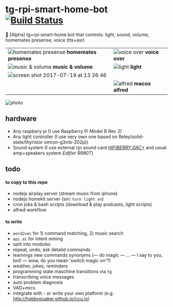 # tg-rpi-smart-home-bot [![Build Status](https://travis-ci.org/a-x-/tg-rpi-smart-home-bot.svg?branch=master)](https://travis-ci.org/a-x-/tg-rpi-smart-home-bot)
🚧 [Alpha] tg+rpi smart-home bot that controls: light, sound, volume, homemates presense, voice (tts+asr)

| | |
| --- | --- |
| ![homemates presense](https://user-images.githubusercontent.com/6201068/28362747-53446658-6c86-11e7-9c1a-eb934ae44231.png) **homemates presense** | ![voice over](https://user-images.githubusercontent.com/6201068/28362755-59af9bac-6c86-11e7-9fa1-921e5f025de2.png) **voice over** |
| ![music & volume](https://user-images.githubusercontent.com/6201068/28362760-5e361d9a-6c86-11e7-887a-0c4b2a675e09.png) **music & volume** | ![light](https://user-images.githubusercontent.com/6201068/28362781-6d89c648-6c86-11e7-847d-bc4c5be0fac9.png) **light** |
| ![screen shot 2017-07-19 at 13 26 46](https://user-images.githubusercontent.com/6201068/28362820-a6ed78b2-6c86-11e7-8c66-f4a5aa143325.png) | |
| | ![alfred](https://user-images.githubusercontent.com/6201068/28365373-fc7a4a8a-6c90-11e7-9d79-8b1775fa2f3d.jpg) **macos alfred** |

![photo](https://user-images.githubusercontent.com/6201068/28364002-6750729a-6c8b-11e7-9bf0-0cffdf9242b9.jpg) 

## hardware
* Any raspbery pi (I use Raspberry Pi Model B Rev 2)
* Any light controller (I use very own one based on Reley(solid-state/thyristor omron-g3mb-202p))
* Sound system (I use external rpi sound card *[HIFIBERRY DAC+](https://www.hifiberry.com/shop/boards/hifiberry-dacplus-phone/)* and usual amp+speakers system *Edifier R980T*)

## todo

#### to copy to this repo

* nodejs airplay server (stream music from iphone)
* nodejs homekit server (siri: `turn light on`)
* cron jobs & bash scripts (download & play podcasts, light scripts)
* alfred workflow

#### to write
* `word2vec` for 1) command matching, 2) music search
* `api.ai` for intent mining
* split into modules
* repeat, undo, ask detaild commands
* learnings new commands synonyms (— do magic — ... — I say to you, bot! — wow, do you mean 'switch magic on'?)
* weather, jokes, reminders
* programming state maschine transitions via `tg`
* transcribing voice messages
* auto problem diagnosis
* VAD+mics
* integrate with - or write your own platform (e.g. http://hobbyquaker.github.io/ccu.io)
